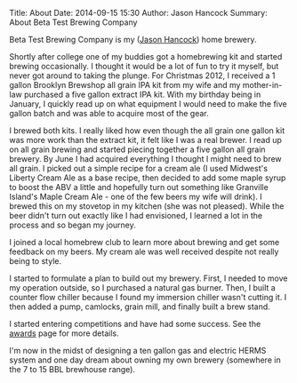 Title: About
Date: 2014-09-15 15:30
Author: Jason Hancock
Summary: About Beta Test Brewing Company

Beta Test Brewing Company is my ([Jason Hancock](http://jasonhancock.com)) home
brewery.

Shortly after college one of my buddies got a homebrewing kit and started brewing
occasionally. I thought it would be a lot of fun to try it myself, but never got
around to taking the plunge. For Christmas 2012, I received a 1 gallon Brooklyn
Brewshop all grain IPA kit from my wife and my mother-in-law purchased a five
gallon extract IPA kit. With my birthday being in January, I quickly read up on
what equipment I would need to make the five gallon batch and was able to
acquire most of the gear.

I brewed both kits. I really liked how even though the all grain one gallon kit was
more work than the extract kit, it felt like I was a real brewer. I read up on all
grain brewing and started piecing together a five gallon all grain brewery. By June
I had acquired everything I thought I might need to brew all grain. I picked out a
simple recipe for a cream ale (I used Midwest's Liberty Cream Ale as a base recipe,
then decided to add some maple syrup to boost the ABV a little and hopefully turn
out something like Granville Island's Maple Cream Ale - one of the few beers my
wife will drink). I brewed this on my stovetop in my kitchen (she was not pleased).
While the beer didn't turn out exactly like I had envisioned, I learned a lot in the
process and so began my journey.

I joined a local homebrew club to learn more about brewing and get some feedback on
my beers. My cream ale was well received despite not really being to style.

I started to formulate a plan to build out my brewery. First, I needed to move my
operation outside, so I purchased a natural gas burner. Then, I built a counter flow
chiller because I found my immersion chiller wasn't cutting it. I then added a pump,
camlocks, grain mill, and finally built a brew stand.

I started entering competitions and have had some success. See the
[awards]({filename}/pages/awards.md) page for more details.

I'm now in the midst of designing a ten gallon gas and electric HERMS system and
one day dream about owning my own brewery (somewhere in the 7 to 15 BBL brewhouse
range).
